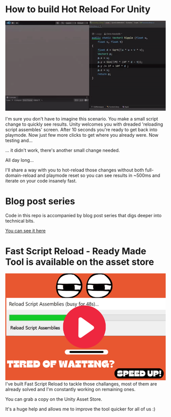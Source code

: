 ﻿# How to build Hot Reload For Unity
[![Hot Reload For Unity - How To Build](_github/how-to-build-hot-reload-functionality-for-unity.gif)](https://immersivevrtools.com/redirect/fast-script-reload/github--how-to-build-hot-reload-for-unity-repo/blog-post "View Blog Post")

I'm sure you don't have to imagine this scenario. You make a small script change to quickly see results. Unity welcomes you with dreaded 'reloading script assembles' screen. After 10 seconds you're ready to get back into playmode. Now just few more clicks to get where you already were. Now testing and...

... it didn't work, there's another small change needed.

All day long...

I'll share a way with you to hot-reload those changes without both full-domain-reload and playmode reset so you can see results in ~500ms and iterate on your code insanely fast.

# Blog post series
Code in this repo is accompanied by blog post series that digs deeper into technical bits.

[You can see it here](https://immersivevrtools.com/redirect/fast-script-reload/github--how-to-build-hot-reload-for-unity-repo/blog-post)


# Fast Script Reload - Ready Made Tool is available on the asset store
[![Fast Script Reload](_github/yt-link-thumb.png)](https://youtu.be/aIHnp5_JD68 "Play")
I've built Fast Script Reload to tackle those challanges, most of them are already solved and I'm constantly working on remaining ones.

You can grab a copy on the Unity Asset Store.

It's a huge help and allows me to improve the tool quicker for all of us :)